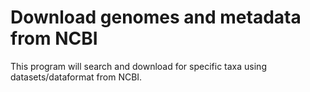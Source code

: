 # Download genomes and metadata from NCBI
This program will search and download for specific taxa using datasets/dataformat from NCBI.